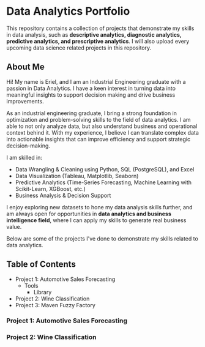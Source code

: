 # Data Analytics Portfolio
This repository contains a collection of projects that demonstrate my skills in data analysis, such as **descriptive analytics, diagnostic analytics, predictive analytics, and prescriptive analytics**. I will also upload every upcoming data science related projects in this repository.

## About Me
Hi! My name is Eriel, and I am an Industrial Engineering graduate with a passion in Data Analytics. I have a keen interest in turning data into meaningful insights to support decision making and drive business improvements.

As an industrial engineering graduate, I bring a strong foundation in optimization and problem-solving skills to the field of data analytics. I am able to not only analyze data, but also understand business and operational context behind it. With my experience, I believe I can translate complex data into actionable insights that can improve efficiency and support strategic decision-making.

I am skilled in:
- Data Wrangling & Cleaning using Python, SQL (PostgreSQL), and Excel
- Data Visualization (Tableau, Matplotlib, Seaborn)
- Predictive Analytics (Time-Series Forecasting, Machine Learning with Scikit-Learn, XGBoost, etc.)
- Business Analysis & Decision Support

I enjoy exploring new datasets to hone my data analysis skills further, and am always open for opportunities in **data analytics and business intelligence field**, where I can apply my skills to generate real business value. 

Below are some of the projects I've done to demonstrate my skills related to data analytics.

## Table of Contents
- Project 1: Automotive Sales Forecasting
  - Tools
    - Library
- Project 2: Wine Classification
- Project 3: Maven Fuzzy Factory

### Project 1: Automotive Sales Forecasting

### Project 2: Wine Classification
